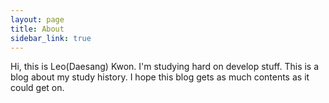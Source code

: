 ```yaml
---
layout: page
title: About
sidebar_link: true
---
```


<p class="message">
  Hi, this is Leo(Daesang) Kwon.		
  I'm studying hard on develop stuff.
  This is a blog about my study history.
  I hope this blog gets as much contents as it could get on.
</p>
